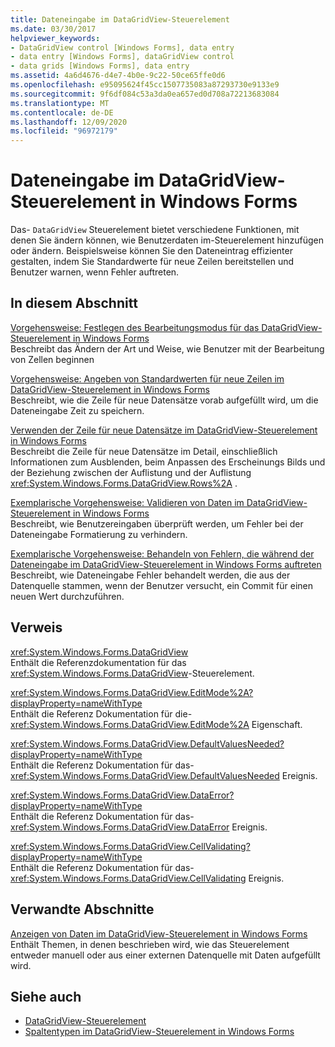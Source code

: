 ```yaml
---
title: Dateneingabe im DataGridView-Steuerelement
ms.date: 03/30/2017
helpviewer_keywords:
- DataGridView control [Windows Forms], data entry
- data entry [Windows Forms], dataGridView control
- data grids [Windows Forms], data entry
ms.assetid: 4a6d4676-d4e7-4b0e-9c22-50ce65ffe0d6
ms.openlocfilehash: e95095624f45cc1507735083a87293730e9133e9
ms.sourcegitcommit: 9f6df084c53a3da0ea657ed0d708a72213683084
ms.translationtype: MT
ms.contentlocale: de-DE
ms.lasthandoff: 12/09/2020
ms.locfileid: "96972179"
---
```

# <a name="data-entry-in-the-windows-forms-datagridview-control"></a>Dateneingabe im DataGridView-Steuerelement in Windows Forms
Das- `DataGridView` Steuerelement bietet verschiedene Funktionen, mit denen Sie ändern können, wie Benutzerdaten im-Steuerelement hinzufügen oder ändern. Beispielsweise können Sie den Dateneintrag effizienter gestalten, indem Sie Standardwerte für neue Zeilen bereitstellen und Benutzer warnen, wenn Fehler auftreten.  
  
## <a name="in-this-section"></a>In diesem Abschnitt  
 [Vorgehensweise: Festlegen des Bearbeitungsmodus für das DataGridView-Steuerelement in Windows Forms](how-to-specify-the-edit-mode-for-the-windows-forms-datagridview-control.md)  
 Beschreibt das Ändern der Art und Weise, wie Benutzer mit der Bearbeitung von Zellen beginnen  
  
 [Vorgehensweise: Angeben von Standardwerten für neue Zeilen im DataGridView-Steuerelement in Windows Forms](specify-default-values-for-new-rows-in-the-datagrid.md)  
 Beschreibt, wie die Zeile für neue Datensätze vorab aufgefüllt wird, um die Dateneingabe Zeit zu speichern.  
  
 [Verwenden der Zeile für neue Datensätze im DataGridView-Steuerelement in Windows Forms](using-the-row-for-new-records-in-the-windows-forms-datagridview-control.md)  
 Beschreibt die Zeile für neue Datensätze im Detail, einschließlich Informationen zum Ausblenden, beim Anpassen des Erscheinungs Bilds und der Beziehung zwischen der Auflistung und der Auflistung <xref:System.Windows.Forms.DataGridView.Rows%2A> .  
  
 [Exemplarische Vorgehensweise: Validieren von Daten im DataGridView-Steuerelement in Windows Forms](walkthrough-validating-data-in-the-windows-forms-datagridview-control.md)  
 Beschreibt, wie Benutzereingaben überprüft werden, um Fehler bei der Dateneingabe Formatierung zu verhindern.  
  
 [Exemplarische Vorgehensweise: Behandeln von Fehlern, die während der Dateneingabe im DataGridView-Steuerelement in Windows Forms auftreten](handling-errors-that-occur-during-data-entry-in-the-datagrid.md)  
 Beschreibt, wie Dateneingabe Fehler behandelt werden, die aus der Datenquelle stammen, wenn der Benutzer versucht, ein Commit für einen neuen Wert durchzuführen.  
  
## <a name="reference"></a>Verweis  
 <xref:System.Windows.Forms.DataGridView>  
 Enthält die Referenzdokumentation für das <xref:System.Windows.Forms.DataGridView>-Steuerelement.  
  
 <xref:System.Windows.Forms.DataGridView.EditMode%2A?displayProperty=nameWithType>  
 Enthält die Referenz Dokumentation für die- <xref:System.Windows.Forms.DataGridView.EditMode%2A> Eigenschaft.  
  
 <xref:System.Windows.Forms.DataGridView.DefaultValuesNeeded?displayProperty=nameWithType>  
 Enthält die Referenz Dokumentation für das- <xref:System.Windows.Forms.DataGridView.DefaultValuesNeeded> Ereignis.  
  
 <xref:System.Windows.Forms.DataGridView.DataError?displayProperty=nameWithType>  
 Enthält die Referenz Dokumentation für das- <xref:System.Windows.Forms.DataGridView.DataError> Ereignis.  
  
 <xref:System.Windows.Forms.DataGridView.CellValidating?displayProperty=nameWithType>  
 Enthält die Referenz Dokumentation für das- <xref:System.Windows.Forms.DataGridView.CellValidating> Ereignis.  
  
## <a name="related-sections"></a>Verwandte Abschnitte  
 [Anzeigen von Daten im DataGridView-Steuerelement in Windows Forms](displaying-data-in-the-windows-forms-datagridview-control.md)  
 Enthält Themen, in denen beschrieben wird, wie das Steuerelement entweder manuell oder aus einer externen Datenquelle mit Daten aufgefüllt wird.  
  
## <a name="see-also"></a>Siehe auch

- [DataGridView-Steuerelement](datagridview-control-windows-forms.md)
- [Spaltentypen im DataGridView-Steuerelement in Windows Forms](column-types-in-the-windows-forms-datagridview-control.md)

